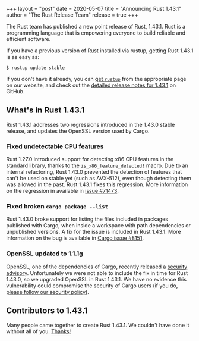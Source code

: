 +++
layout = "post"
date = 2020-05-07
title = "Announcing Rust 1.43.1"
author = "The Rust Release Team"
release = true
+++

The Rust team has published a new point release of Rust, 1.43.1.
Rust is a programming language that is empowering everyone to build reliable and efficient software.

If you have a previous version of Rust installed via rustup, getting Rust 1.43.1 is as easy as:

```console
$ rustup update stable
```

If you don't have it already, you can [get `rustup`][install] from the
appropriate page on our website, and check out the [detailed release notes for
1.43.1][notes] on GitHub.

[install]: https://www.rust-lang.org/install.html
[notes]: https://github.com/rust-lang/rust/blob/master/RELEASES.md#version-1431-2020-05-07


## What's in Rust 1.43.1

Rust 1.43.1 addresses two regressions introduced in the 1.43.0 stable release, and updates the OpenSSL version used by Cargo.

### Fixed undetectable CPU features

Rust 1.27.0 introduced support for detecting x86 CPU features in the standard library, thanks to the [`is_x86_feature_detected!`][feat-detect] macro. Due to an internal refactoring, Rust 1.43.0 prevented the detection of features that can't be used on stable yet (such as AVX-512), even though detecting them was allowed in the past. Rust 1.43.1 fixes this regression. More information on the regression in available in [issue #71473][rust/71473].

[feat-detect]: https://doc.rust-lang.org/stable/std/macro.is_x86_feature_detected.html
[rust/71473]: https://github.com/rust-lang/rust/issues/71473

### Fixed broken `cargo package --list`

Rust 1.43.0 broke support for listing the files included in packages published with Cargo, when inside a workspace with path dependencies or unpublished versions. A fix for the issue is included in Rust 1.43.1. More information on the bug is available in [Cargo issue #8151][cargo/8151].

[cargo/8151]: https://github.com/rust-lang/cargo/issues/8151

### OpenSSL updated to 1.1.1g

OpenSSL, one of the dependencies of Cargo, recently released a [security advisory][CVE-2020-1967]. Unfortunately we were not able to include the fix in time for Rust 1.43.0, so we upgraded OpenSSL in Rust 1.43.1. We have no evidence this vulnerability could compromise the security of Cargo users (if you do, [please follow our security policy][security]).

[CVE-2020-1967]: https://cve.mitre.org/cgi-bin/cvename.cgi?name=CVE-2020-1967
[security]: https://www.rust-lang.org/policies/security

## Contributors to 1.43.1

Many people came together to create Rust 1.43.1.
We couldn't have done it without all of you. [Thanks!](https://thanks.rust-lang.org/rust/1.43.1/)
